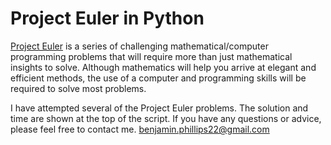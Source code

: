 # Project Euler in Python

[Project Euler](https://projecteuler.net/about) is a series of challenging mathematical/computer programming problems that will require more than just mathematical insights to solve. Although mathematics will help you arrive at elegant and efficient methods, the use of a computer and programming skills will be required to solve most problems.

I have attempted several of the Project Euler problems. The solution and time are shown at the top of the script. If you have any questions or advice, please feel free to contact me. benjamin.phillips22@gmail.com
